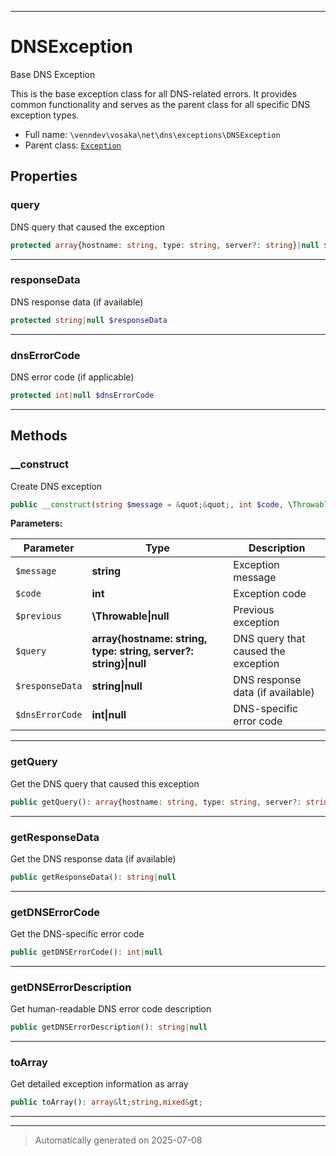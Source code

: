 ***

# DNSException

Base DNS Exception

This is the base exception class for all DNS-related errors.
It provides common functionality and serves as the parent class
for all specific DNS exception types.

* Full name: `\venndev\vosaka\net\dns\exceptions\DNSException`
* Parent class: [`Exception`](../../../../../Exception.md)



## Properties


### query

DNS query that caused the exception

```php
protected array{hostname: string, type: string, server?: string}|null $query
```






***

### responseData

DNS response data (if available)

```php
protected string|null $responseData
```






***

### dnsErrorCode

DNS error code (if applicable)

```php
protected int|null $dnsErrorCode
```






***

## Methods


### __construct

Create DNS exception

```php
public __construct(string $message = &quot;&quot;, int $code, \Throwable|null $previous = null, array{hostname: string, type: string, server?: string}|null $query = null, string|null $responseData = null, int|null $dnsErrorCode = null): mixed
```








**Parameters:**

| Parameter | Type | Description |
|-----------|------|-------------|
| `$message` | **string** | Exception message |
| `$code` | **int** | Exception code |
| `$previous` | **\Throwable&#124;null** | Previous exception |
| `$query` | **array{hostname: string, type: string, server?: string}&#124;null** | DNS query that caused the exception |
| `$responseData` | **string&#124;null** | DNS response data (if available) |
| `$dnsErrorCode` | **int&#124;null** | DNS-specific error code |





***

### getQuery

Get the DNS query that caused this exception

```php
public getQuery(): array{hostname: string, type: string, server?: string}|null
```












***

### getResponseData

Get the DNS response data (if available)

```php
public getResponseData(): string|null
```












***

### getDNSErrorCode

Get the DNS-specific error code

```php
public getDNSErrorCode(): int|null
```












***

### getDNSErrorDescription

Get human-readable DNS error code description

```php
public getDNSErrorDescription(): string|null
```












***

### toArray

Get detailed exception information as array

```php
public toArray(): array&lt;string,mixed&gt;
```












***


***
> Automatically generated on 2025-07-08
